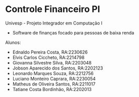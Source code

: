 # Controle Financeiro PI

Univesp - Projeto Integrador em Computação I

* Software de finanças focado para pessoas de baixa renda

Alunos:
- Ednaldo Pereira Costa, RA:2230626
- Elvis Carlos Ciccheto, RA:2214798
- Giovanna Silvestre Silva, RA:2203048
- Jobson Aparecido dos Santos, RA:2202123
- Leonardo Marques Souza, RA:2212756
- Luciano Monteiro Caprara, RA:2230054
- Matheus de Oliveira Santos, RA:2211017
- Tatiane Costa Bordinhão, RA:2202013